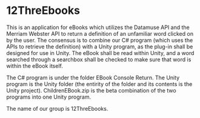 # 12ThreEbooks
This is an application for eBooks which utilizes the Datamuse API and the Merriam Webster API to return a definition of an unfamiliar word clicked on by the user. The consensus is to combine our C# program (which uses the APIs to retrieve the definition) with a Unity program, as the plug-in shall be designed for use in Unity. The eBook shall be read within Unity, and a word searched through a searchbox shall be checked to make sure that word is within the eBook itself.

The C# program is under the folder EBook Console Return. The Unity program is the Unity folder (the entirity of the folder and its contents is the Unity project). ChildrenEBook.zip is the beta combination of the two programs into one Unity program.

The name of our group is 12ThreEbooks.
